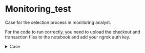 # Monitoring_test

Case for the selection process in monitoring analyst.

For the code to run correctly, you need to upload the checkout and transaction files to the notebook and add your ngrok auth key.

<details>
<summary> Case </summary>

# Monitoring analyst test

> “Where there is data smoke, there is business fire.” — 
Thomas Redman.<br/>

## 1. Introduction

This test is intended for candidates applying to Monitoring analyst positions at CloudWalk.
If you get here, we already like you and see you as a good fit with our company. 
Now, we propose a challenge similar to the ones that we face on a daily basis.

The challenges were created with the objective of helping you build the knowledge base needed to implement 
the technical assessment in the end, enjoy!

- The first challenge is an analysis of hypothetical data.
- The second challenge is the actual implementation of a solution to a real world problem. 

## 2. Pre-requisites

- A development environment

## 3. Tasks

### 3.1 - Get your hands dirty

Using [this csv](https://github.com/thais-menezes/monitoring/blob/main/checkout_1.csv)
and using [this csv](https://github.com/thais-menezes/monitoring/blob/main/checkout_2.csv)
 with hypothetical checkout data, imagine that you are trying to understand if there is any kind of anomaly behavior.

1. Analyze the data provided and present your conclusions .
2. In addition to the spreadsheet data, make a query in SQL and make a graphic of it and try to explain the anomaly behavior you found.
3. In this csv you have the number of sales of POS by hour comparing the same sales per hour from today, yesterday and the average of other days. So with this we can see the behavior from today and compare to other days

### 3.2 - Solve the problem

*Alert incident in transactions: Implement the concept of a simple monitoring with real time alert with notifications to teams.*

The monitoring works by receiving information about a transaction and inferring whether it is a failed or denied, or reversed or aprroved transaction. 
We work mostly with SQL, PromQL, Ruby and Python, but you can use any programming language that you want. 

Please use the data of [this csv](https://github.com/thais-menezes/monitoring/blob/main/transactions_1.csv)
and the data of [this csv](https://github.com/thais-menezes/monitoring/blob/main/transactions_2.csv). 
Consider that transactions with the flag ```denied``` are transactions denied by risk of the issuers.
Consider that transactions with the flag ```reversed or failed``` are transactions with problems.
Note: F1 represents the quantity of transactions per minute from all pos from our costumers. So with this data you can see the diferent status per minute and see if it is going well or not. When you see the padron, you can predict a alarm for the anomaly.

Your Monitoring alert system must have at least:
1 endpoint that receives transaction data and returns a recommendation to “alert” the anomalies found in transactions.
A query to organize the data on the data and a graphic to see the data in real time.
A model to determine anomalies and a system to report the anomalies automatically.

You are free to determine the methods to approve/deny the transactions, but a few ways to do it are:

- rule-based  - you define which cases get alerted based on predefined rules;
- score-base  - you create a method/model (you could use machine learning models here if you want)  to determine the anomaly
-- score of a transaction and make your decision based on it; 
- a combination of both;
 
#### Monitoring alert Requirements

- Alert transactions if failed transactions are above normal;
- Alert transactions if reversed transactions are above normal;
- Alert transactions if denied transactions are above normal;

## 4. Deliverables

* You must generate a document explaining how the challenge was executed (it can be a PDF, slides, or even text) that the team will use to complement the analysis of your execution, which must be included in a Github repository.

* Our team will review all the content of the presentation and the repository, and if it is within our expectations, we will schedule an interview where the team will ask some questions about the process and use of tools in the challenge, and will also explore your knowledge of other tools and processes in the area to understand your skills and potential.
</details>
